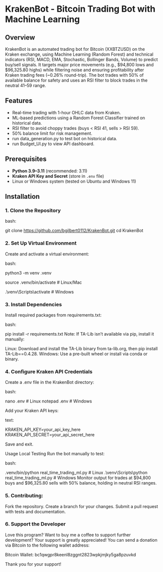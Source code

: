 # KrakenBot - Bitcoin Trading Bot with Machine Learning

## Overview
KrakenBot is an automated trading bot for Bitcoin (XXBTZUSD) on the Kraken exchange, using Machine Learning (Random Forest) and technical indicators (RSI, MACD, EMA, Stochastic, Bollinger Bands, Volume) to predict buy/sell signals. It targets major price movements (e.g., $94,800 lows and $96,325.80 highs) while filtering noise and ensuring profitability after Kraken trading fees (~0.26% round-trip). The bot trades with 50% of available balance for safety and uses an RSI filter to block trades in the neutral 41–59 range.

## Features
- Real-time trading with 1-hour OHLC data from Kraken.
- ML-based predictions using a Random Forest Classifier trained on historical data.
- RSI filter to avoid choppy trades (buys < RSI 41, sells > RSI 59).
- 50% balance limit for risk management.
- run data_generation.py to test bot on historical data.
- run Budget_UI.py to view API dashboard.

## Prerequisites
- **Python 3.9–3.11** (recommended: 3.11)
- **Kraken API Key and Secret** (store in `.env` file)
- Linux or Windows system (tested on Ubuntu and Windows 11)

## Installation

### 1. Clone the Repository

bash:

git clone https://github.com/bgilbert0112/KrakenBot.git
cd KrakenBot

### 2. Set Up Virtual Environment
Create and activate a virtual environment:

bash:

python3 -m venv .venv

source .venv/bin/activate  # Linux/Mac

.\venv\Scripts\activate    # Windows

### 3. Install Dependencies
Install required packages from requirements.txt:

bash:

pip install -r requirements.txt
Note: If TA-Lib isn’t available via pip, install it manually:

Linux: Download and install the TA-Lib binary from ta-lib.org, then pip install TA-Lib==0.4.28.
Windows: Use a pre-built wheel or install via conda or binary.

### 4. Configure Kraken API Credentials
Create a .env file in the KrakenBot directory:

bash:

nano .env  # Linux
notepad .env  # Windows

Add your Kraken API keys:

text:

KRAKEN_API_KEY=your_api_key_here
KRAKEN_API_SECRET=your_api_secret_here

Save and exit.

Usage
Local Testing
Run the bot manually to test:

bash:

.venv/bin/python real_time_trading_ml.py  # Linux
.\venv\Scripts\python real_time_trading_ml.py  # Windows
Monitor output for trades at $94,800 buys and $96,325.80 sells with 50% balance, holding in neutral RSI ranges.

### 5. Contributing:
Fork the repository.
Create a branch for your changes.
Submit a pull request with tests and documentation.

### 6. Support the Developer

Love this program? Want to buy me a coffee to support further development? Your support is greatly appreciated! You can send a donation via Bitcoin to the following wallet address:

Bitcoin Wallet: bc1qwgpr8keenl8zggnt2823wpkjmjky5ga8pzuvkd

Thank you for your support!